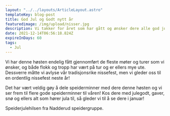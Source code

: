 ```yaml
---
layout: "../../layouts/ArticleLayout.astro"
templateKey: blog-post
title: God Jul og Godt nytt år
featuredimage: /img/upload/nisser.jpg
description: Vi takker for året som har gått og ønsker dere alle god jul og godt nytt år!
date: 2021-12-14T06:56:18.824Z
expireInDays: 60
tags:
  - Jul
---
```


Vi har denne høsten endelig fått gjennomført de fleste møter og turer som vi ønsker, og både flokk og tropp har vært på tur og er ellers mye ute. Dessverre måtte vi avlyse vår tradisjonsrike nissefest, men vi gleder oss til en ordentlig nissefest neste år!

Det har vært veldig gøy å dele speiderminner med dere denne høsten og vi ser frem til flere gode speiderminner til våren! Kos dere med julegodt, gaver, snø og ellers alt som hører jula til, så gleder vi til å se dere i januar!

Speiderjulehilsen fra Nadderud speidergruppe.

